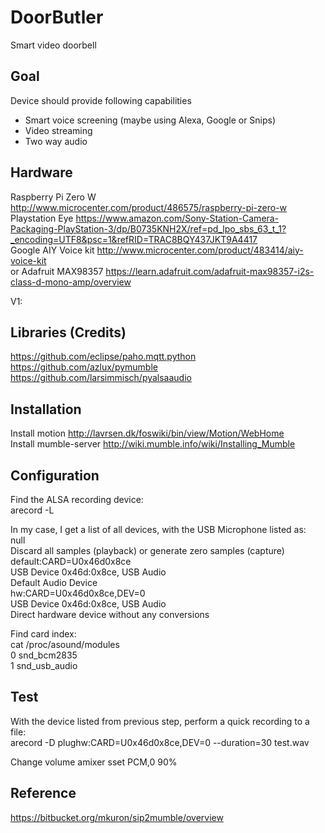 # DoorButler
Smart video doorbell<br/>

## Goal
Device should provide following capabilities
- Smart voice screening (maybe using Alexa, Google or Snips)<br/>
- Video streaming<br/>
- Two way audio<br/>

## Hardware
Raspberry Pi Zero W <http://www.microcenter.com/product/486575/raspberry-pi-zero-w><br/>
Playstation Eye <https://www.amazon.com/Sony-Station-Camera-Packaging-PlayStation-3/dp/B0735KNH2X/ref=pd_lpo_sbs_63_t_1?_encoding=UTF8&psc=1&refRID=TRAC8BQY437JKT9A4417><br/>
Google AIY Voice kit <http://www.microcenter.com/product/483414/aiy-voice-kit><br/>
or Adafruit MAX98357 <https://learn.adafruit.com/adafruit-max98357-i2s-class-d-mono-amp/overview><br />

V1:

## Libraries (Credits)
https://github.com/eclipse/paho.mqtt.python<br/>
https://github.com/azlux/pymumble<br/>
https://github.com/larsimmisch/pyalsaaudio<br/>

## Installation
Install motion <http://lavrsen.dk/foswiki/bin/view/Motion/WebHome><br/>
Install mumble-server <http://wiki.mumble.info/wiki/Installing_Mumble><br/>

## Configuration
Find the ALSA recording device:<br/>
arecord -L<br/>

In my case, I get a list of all devices, with the USB Microphone listed as:<br/>
null<br/>
    Discard all samples (playback) or generate zero samples (capture)<br/>
default:CARD=U0x46d0x8ce<br/>
    USB Device 0x46d:0x8ce, USB Audio<br/>
    Default Audio Device<br/>
hw:CARD=U0x46d0x8ce,DEV=0<br/>
    USB Device 0x46d:0x8ce, USB Audio<br/>
    Direct hardware device without any conversions<br/>

Find card index:<br/>
cat /proc/asound/modules<br/>
 0 snd_bcm2835<br/>
 1 snd_usb_audio<br/>

## Test
With the device listed from previous step, perform a quick recording to a file:<br/>
arecord -D plughw:CARD=U0x46d0x8ce,DEV=0 --duration=30 test.wav<br/>

Change volume
amixer sset PCM,0 90%


## Reference
https://bitbucket.org/mkuron/sip2mumble/overview

